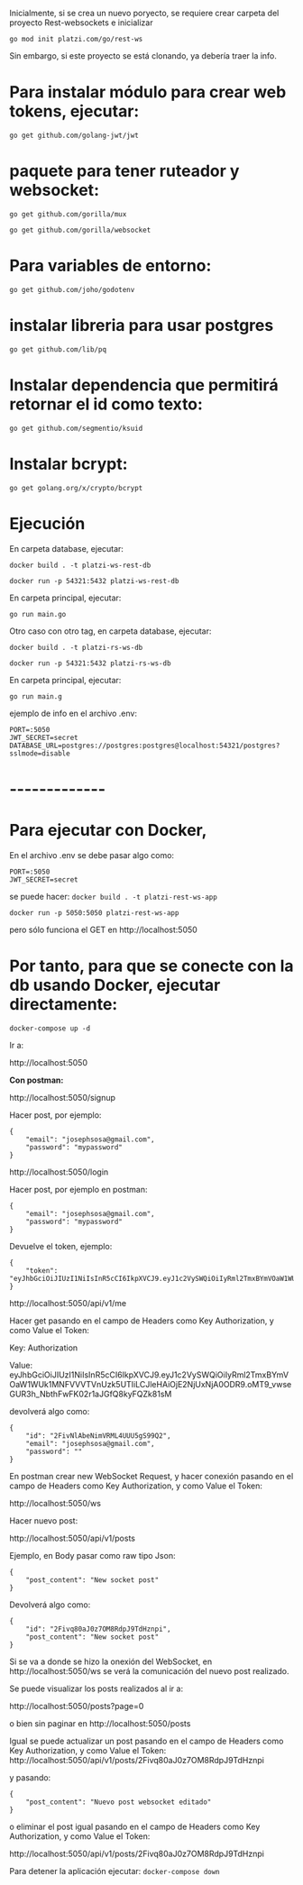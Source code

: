 Inicialmente, si se crea un nuevo poryecto, se requiere crear carpeta del proyecto Rest-websockets e inicializar

`go mod init platzi.com/go/rest-ws`

Sin embargo, si este proyecto se está clonando, ya debería traer la info.

# Para instalar módulo para crear web tokens, ejecutar:
`go get github.com/golang-jwt/jwt`
# paquete para tener ruteador y websocket:
`go get github.com/gorilla/mux`

`go get github.com/gorilla/websocket`

# Para variables de entorno:
`go get github.com/joho/godotenv`
# instalar libreria para usar postgres 
`go get github.com/lib/pq`
# Instalar dependencia que permitirá retornar el id como texto:
`go get github.com/segmentio/ksuid`
# Instalar bcrypt:
`go get golang.org/x/crypto/bcrypt`

# Ejecución
En carpeta database, ejecutar:

`docker build . -t platzi-ws-rest-db`

`docker run -p 54321:5432 platzi-ws-rest-db`

En carpeta principal, ejecutar:

`go run main.go`

Otro caso con otro tag, en carpeta database, ejecutar:

`docker build . -t platzi-rs-ws-db`

`docker run -p 54321:5432 platzi-rs-ws-db`

En carpeta principal, ejecutar:

`go run main.g`

ejemplo de info en el archivo .env:
```
PORT=:5050
JWT_SECRET=secret
DATABASE_URL=postgres://postgres:postgres@localhost:54321/postgres?sslmode=disable
```

# -------------

# Para ejecutar con Docker, 
En el archivo .env se debe pasar algo como:

```
PORT=:5050
JWT_SECRET=secret
```
se puede hacer:
`docker build . -t platzi-rest-ws-app`

`docker run -p 5050:5050 platzi-rest-ws-app`

pero sólo funciona el GET en http://localhost:5050

# Por tanto, para que se conecte con la db usando Docker, ejecutar directamente:
`docker-compose up -d`

Ir a:

http://localhost:5050

**Con postman:**

http://localhost:5050/signup

Hacer post, por ejemplo:
```
{
    "email": "josephsosa@gmail.com",
    "password": "mypassword"
}
```

http://localhost:5050/login

Hacer post, por ejemplo en postman:
```
{
    "email": "josephsosa@gmail.com",
    "password": "mypassword"
}
```

Devuelve el token, ejemplo:
```
{
    "token": "eyJhbGciOiJIUzI1NiIsInR5cCI6IkpXVCJ9.eyJ1c2VySWQiOiIyRml2TmxBYmVOaW1WUk1MNFVVVTVnUzk5UTIiLCJleHAiOjE2NjUxNjA0ODR9.oMT9_vwseGUR3h_NbthFwFK02r1aJGfQ8kyFQZk81sM"
}
```

http://localhost:5050/api/v1/me

Hacer get pasando en el campo de Headers como Key Authorization, y como Value el Token:

Key: Authorization

Value: eyJhbGciOiJIUzI1NiIsInR5cCI6IkpXVCJ9.eyJ1c2VySWQiOiIyRml2TmxBYmVOaW1WUk1MNFVVVTVnUzk5UTIiLCJleHAiOjE2NjUxNjA0ODR9.oMT9_vwseGUR3h_NbthFwFK02r1aJGfQ8kyFQZk81sM

devolverá algo como:
```
{
    "id": "2FivNlAbeNimVRML4UUU5gS99Q2",
    "email": "josephsosa@gmail.com",
    "password": ""
}
```

En postman crear new WebSocket Request, y hacer conexión pasando en el campo de Headers como Key Authorization, y como Value el Token:

http://localhost:5050/ws

Hacer nuevo post:

http://localhost:5050/api/v1/posts

Ejemplo, en Body pasar como raw tipo Json:
```
{
    "post_content": "New socket post"
}
```

Devolverá algo como:
```
{
    "id": "2Fivq80aJ0z7OM8RdpJ9TdHznpi",
    "post_content": "New socket post"
}
```

Si se va a donde se hizo la onexión del WebSocket, en http://localhost:5050/ws se verá la comunicación del nuevo post realizado.

Se puede visualizar los posts realizados al ir a:

http://localhost:5050/posts?page=0

o bien sin paginar en http://localhost:5050/posts

Igual se puede actualizar un post pasando en el campo de Headers como Key Authorization, y como Value el Token:
http://localhost:5050/api/v1/posts/2Fivq80aJ0z7OM8RdpJ9TdHznpi

y pasando:
```
{
    "post_content": "Nuevo post websocket editado"
}
```

o eliminar el post igual pasando en el campo de Headers como Key Authorization, y como Value el Token:

http://localhost:5050/api/v1/posts/2Fivq80aJ0z7OM8RdpJ9TdHznpi

Para detener la aplicación ejecutar:
`docker-compose down`
